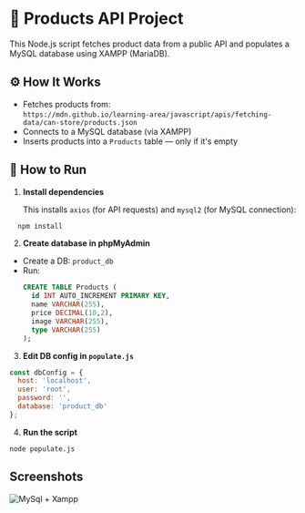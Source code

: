 # 🛒 Products API Project

This Node.js script fetches product data from a public API and populates a MySQL database using XAMPP (MariaDB).

## ⚙️ How It Works

- Fetches products from:  
  `https://mdn.github.io/learning-area/javascript/apis/fetching-data/can-store/products.json`
- Connects to a MySQL database (via XAMPP)
- Inserts products into a `Products` table — only if it's empty

## 🚀 How to Run

1. **Install dependencies**

   This installs `axios` (for API requests) and `mysql2` (for MySQL connection):

```bash
  npm install
```

2. **Create database in phpMyAdmin**
- Create a DB: `product_db`
- Run:
  ```sql
  CREATE TABLE Products (
    id INT AUTO_INCREMENT PRIMARY KEY,
    name VARCHAR(255),
    price DECIMAL(10,2),
    image VARCHAR(255),
    type VARCHAR(255)
  );
  ```

3. **Edit DB config in `populate.js`**
```js
const dbConfig = {
  host: 'localhost',
  user: 'root',
  password: '',
  database: 'product_db'
};
```

4. **Run the script**
```nginx
node populate.js
```
## Screenshots

![MySql + Xampp](https://i.imgur.com/xfH0wKM.png)

